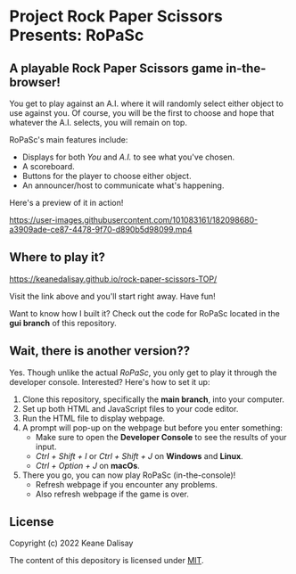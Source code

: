 # Project Rock Paper Scissors Presents: RoPaSc

## A playable Rock Paper Scissors game in-the-browser!

You get to play against an A.I. where it will randomly select either object to use against you. Of course, you will be the first to choose and hope that whatever the A.I. selects, you will remain on top.

RoPaSc's main features include:

* Displays for both *You* and *A.I.* to see what you've chosen.
* A scoreboard.
* Buttons for the player to choose either object.
* An announcer/host to communicate what's happening.

Here's a preview of it in action!

https://user-images.githubusercontent.com/101083161/182098680-a3909ade-ce87-4478-9f70-d890b5d98099.mp4

## Where to play it?

https://keanedalisay.github.io/rock-paper-scissors-TOP/

Visit the link above and you'll start right away. Have fun!

Want to know how I built it? Check out the code for RoPaSc located in the **gui branch** of this repository.

## Wait, there is another version??

Yes. Though unlike the actual *RoPaSc*, you only get to play it through the developer console. Interested? Here's how to set it up: 

1. Clone this repository, specifically the **main branch**, into your computer. 
2. Set up both HTML and JavaScript files to your code editor.
3. Run the HTML file to display webpage.
4. A prompt will pop-up on the webpage but before you enter something:
    * Make sure to open the **Developer Console** to see the results of your input.
    * *Ctrl + Shift + I* or *Ctrl + Shift + J* on **Windows** and **Linux**.
    * *Ctrl + Option + J* on **macOs**.
5. There you go, you can now play RoPaSc (in-the-console)! 
    * Refresh webpage if you encounter any problems.
    * Also refresh webpage if the game is over.

## License

Copyright (c) 2022 Keane Dalisay

The content of this depository is licensed under <a href="LICENSE">MIT</a>.
